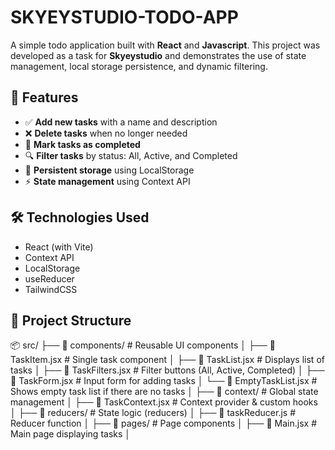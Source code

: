 # SKYEYSTUDIO-TODO-APP

A simple todo application built with **React** and **Javascript**. This project was developed as a task for **Skyeystudio** and demonstrates the use of state management, local storage persistence, and dynamic filtering.

## 🚀 Features

- ✅ **Add new tasks** with a name and description  
- ❌ **Delete tasks** when no longer needed  
- 🔄 **Mark tasks as completed**  
- 🔍 **Filter tasks** by status: All, Active, and Completed  
- 💾 **Persistent storage** using LocalStorage  
- ⚡ **State management** using Context API  

## 🛠️ Technologies Used

- React (with Vite)
- Context API
- LocalStorage
- useReducer
- TailwindCSS 

## 📂 Project Structure

📦 src/
├── 📂 components/       # Reusable UI components
│   ├── 📜 TaskItem.jsx  # Single task component
│   ├── 📜 TaskList.jsx  # Displays list of tasks
│   ├── 📜 TaskFilters.jsx  # Filter buttons (All, Active, Completed)
│   ├── 📜 TaskForm.jsx  # Input form for adding tasks
│   └── 📜 EmptyTaskList.jsx   # Shows empty task list if there are no tasks
│
├── 📂 context/          # Global state management
│   ├── 📜 TaskContext.jsx  # Context provider & custom hooks
│
├── 📂 reducers/         # State logic (reducers)
│   ├── 📜 taskReducer.js  # Reducer function
│
├── 📂 pages/            # Page components
│   ├── 📜 Main.jsx      # Main  page displaying tasks
│ 